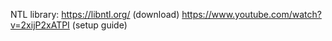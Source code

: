 NTL library:
https://libntl.org/ (download)
https://www.youtube.com/watch?v=2xijP2xATPI (setup guide)
